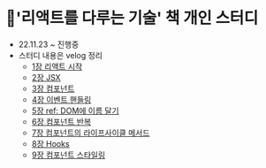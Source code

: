 # 📘'리액트를 다루는 기술' 책 개인 스터디

- 22.11.23 ~ 진행중
- 스터디 내용은 velog 정리
  - [1장 리액트 시작](https://velog.io/@function_dh/%EA%B0%9C%EC%9D%B8-%EC%8A%A4%ED%84%B0%EB%94%94-%EB%A6%AC%EC%95%A1%ED%8A%B8%EB%A5%BC-%EB%8B%A4%EB%A3%A8%EB%8A%94-%EA%B8%B0%EC%88%A0-1%EC%9E%A5-%EB%A6%AC%EC%95%A1%ED%8A%B8-%EC%8B%9C%EC%9E%91)
  - [2장 JSX](https://velog.io/@function_dh/%EA%B0%9C%EC%9D%B8-%EC%8A%A4%ED%84%B0%EB%94%94-%EB%A6%AC%EC%95%A1%ED%8A%B8%EB%A5%BC-%EB%8B%A4%EB%A3%A8%EB%8A%94-%EA%B8%B0%EC%88%A0-2%EC%9E%A5-JSX)
  - [3장 컴포넌트](https://velog.io/@function_dh/%EA%B0%9C%EC%9D%B8-%EC%8A%A4%ED%84%B0%EB%94%94-%EB%A6%AC%EC%95%A1%ED%8A%B8%EB%A5%BC-%EB%8B%A4%EB%A3%A8%EB%8A%94-%EA%B8%B0%EC%88%A0-3%EC%9E%A5-%EC%BB%B4%ED%8F%AC%EB%84%8C%ED%8A%B8)
  - [4장 이벤트 핸들링](https://velog.io/@function_dh/%EA%B0%9C%EC%9D%B8-%EC%8A%A4%ED%84%B0%EB%94%94-%EB%A6%AC%EC%95%A1%ED%8A%B8%EB%A5%BC-%EB%8B%A4%EB%A3%A8%EB%8A%94-%EA%B8%B0%EC%88%A0-4%EC%9E%A5-%EC%9D%B4%EB%B2%A4%ED%8A%B8-%ED%95%B8%EB%93%A4%EB%A7%81)
  - [5장 ref: DOM에 이름 달기](https://velog.io/@function_dh/%EA%B0%9C%EC%9D%B8-%EC%8A%A4%ED%84%B0%EB%94%94-%EB%A6%AC%EC%95%A1%ED%8A%B8%EB%A5%BC-%EB%8B%A4%EB%A3%A8%EB%8A%94-%EA%B8%B0%EC%88%A0-5%EC%9E%A5-refDOM%EC%97%90-%EC%9D%B4%EB%A6%84-%EB%8B%AC%EA%B8%B0)
  - [6장 컴포넌트 반복](https://velog.io/@function_dh/%EA%B0%9C%EC%9D%B8-%EC%8A%A4%ED%84%B0%EB%94%94-%EB%A6%AC%EC%95%A1%ED%8A%B8%EB%A5%BC-%EB%8B%A4%EB%A3%A8%EB%8A%94-%EA%B8%B0%EC%88%A0-6%EC%9E%A5-%EC%BB%B4%ED%8F%AC%EB%84%8C%ED%8A%B8-%EB%B0%98%EB%B3%B5)
  - [7장 컴포넌트의 라이프사이클 메서드](https://velog.io/@function_dh/%EA%B0%9C%EC%9D%B8-%EC%8A%A4%ED%84%B0%EB%94%94-%EB%A6%AC%EC%95%A1%ED%8A%B8%EB%A5%BC-%EB%8B%A4%EB%A3%A8%EB%8A%94-%EA%B8%B0%EC%88%A0-7%EC%9E%A5-%EC%BB%B4%ED%8F%AC%EB%84%8C%ED%8A%B8%EC%9D%98-%EB%9D%BC%EC%9D%B4%ED%94%84%EC%82%AC%EC%9D%B4%ED%81%B4-%EB%A9%94%EC%86%8C%EB%93%9C)
  - [8장 Hooks](https://velog.io/@function_dh/%EA%B0%9C%EC%9D%B8-%EC%8A%A4%ED%84%B0%EB%94%94-%EB%A6%AC%EC%95%A1%ED%8A%B8%EB%A5%BC-%EB%8B%A4%EB%A3%A8%EB%8A%94-%EA%B8%B0%EC%88%A0-8%EC%9E%A5-%EC%BB%B4%ED%8F%AC%EB%84%8C%ED%8A%B8%EC%9D%98-%EB%9D%BC%EC%9D%B4%ED%94%84%EC%82%AC%EC%9D%B4%ED%81%B4-%EB%A9%94%EC%86%8C%EB%93%9C)
  - [9장 컴포넌트 스타일링](https://velog.io/@function_dh/%EA%B0%9C%EC%9D%B8-%EC%8A%A4%ED%84%B0%EB%94%94-%EB%A6%AC%EC%95%A1%ED%8A%B8%EB%A5%BC-%EB%8B%A4%EB%A3%A8%EB%8A%94-%EA%B8%B0%EC%88%A0-8%EC%9E%A5-%EC%BB%B4%ED%8F%AC%EB%84%8C%ED%8A%B8%EC%9D%98-%EB%9D%BC%EC%9D%B4%ED%94%84%EC%82%AC%EC%9D%B4%ED%81%B4-%EB%A9%94%EC%86%8C%EB%93%9C)
